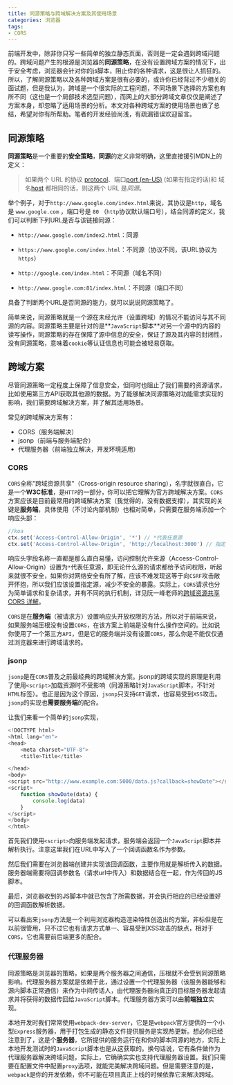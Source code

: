 ```yaml
---
title: 同源策略与跨域解决方案及其使用场景
categories: 浏览器
tags: 
- CORS
---
```


前端开发中，除非你只写一些简单的独立静态页面，否则是一定会遇到跨域问题的。跨域问题产生的根源是浏览器的**同源策略**，在没有设置跨域方案的情况下，出于安全考虑，浏览器会针对你的js脚本，阻止你的各种请求，这是很让人抓狂的。所以，了解同源策略以及各种跨域方案是很有必要的，或许你已经背过不少相关的面试题，但是我认为，跨域是一个很实际的工程问题，不同场景下选择的方案也有所不同（这也是一个局部技术选型问题），而网上的大部分跨域文章仅仅是阐述了方案本身，却忽略了适用场景的分析。本文对各种跨域方案的使用场景也做了总结，希望对你有所帮助。笔者的开发经验尚浅，有疏漏错误欢迎留言。

## 同源策略

**同源策略**是一个重要的**安全策略**，**同源**的定义非常明确，这里直接援引MDN上的定义：

> 如果两个 URL 的协议 [protocol](https://developer.mozilla.org/zh-CN/docs/Glossary/Protocol)、端口[port (en-US)](https://developer.mozilla.org/en-US/docs/Glossary/Port) (如果有指定的话)和 域名[host](https://developer.mozilla.org/zh-CN/docs/Glossary/Host) 都相同的话，则这两个 URL 是*同源*。

举个例子，对于`http://www.google.com/index.html`来说，其协议是`http`，域名是 `www.google.com` ，端口号是 `80` （`http`协议默认端口号），结合同源的定义，我们可以判断下列URL是否与该链接同源：

- `http://www.google.com/index2.html`：同源
- `https://www.google.com/index.html`：不同源（协议不同，该URL协议为`https`）
- `http://google.com/index.html`：不同源（域名不同）

- `http://www.google.com:81/index.html`：不同源（端口不同）

具备了判断两个URL是否同源的能力，就可以说说同源策略了。

简单来说，同源策略就是一个源在未经允许（设置跨域）的情况不能访问与其不同源的内容。同源策略主要是针对的是**`JavaScript`脚本**对另一个源中的内容的读写操作，同源策略的存在保障了源中信息的安全，保证了源及其内容的封闭性，没有同源策略，意味着`cookie`等认证信息也可能会被轻易窃取。

## 跨域方案

尽管同源策略一定程度上保障了信息安全，但同时也阻止了我们需要的资源请求，比如使用第三方API获取其他源的数据。为了能够解决同源策略对功能需求实现的影响，我们需要跨域解决方案，并了解其适用场景。

常见的跨域解决方案有：

- CORS（服务端解决）
- jsonp（前端与服务端配合）
- 代理服务器（前端独立解决，开发环境适用）

### CORS

`CORS`全称"跨域资源共享"（Cross-origin resource sharing），名字就很直白，它是一个**W3C标准**，是`HTTP`的一部分，你可以把它理解为官方跨域解决方案。`CORS`方案应该是目前最常用的跨域解决方案（我觉得的，没有数据支撑），其实现的关键是**服务端**，具体使用（不讨论内部机制）也相对简单，只需要在服务端添加一个响应头部：

```js
//koa
ctx.set('Access-Control-Allow-Origin', '*') // *代表任意源
ctx.set('Access-Control-Allow-Origin', 'http://localhost:3000') // 指定源
```

响应头字段名称一直都是那么直白易懂，访问控制允许来源（Access-Control-Allow-Origin）设置为`*`代表任意源，即无论什么源的请求都给予访问权限，听起来就很不安全，如果你对网络安全有所了解，应该不难发现这等于向`CSRF`攻击敞开怀抱，所以我们应该设置指定源，减少不安全的暴露。实际上，`CORS`请求也分为简单请求和复杂请求，并有不同的执行机制，详见阮一峰老师的[跨域资源共享 CORS 详解](https://www.ruanyifeng.com/blog/2016/04/cors.html)。

`CORS`是在**服务端**（被请求方）设置响应头开放权限的方法，所以对于前端来说，如果服务端压根没有设置`CORS`，在该方案上前端是没有什么操作空间的。比如说你使用了一个第三方`API`，但是它的服务端并没有设置`CORS`，那么你是不能仅仅通过浏览器来进行跨域请求的。

### jsonp

`jsonp`是在`CORS`普及之前最经典的跨域解决方案。jsonp的跨域实现的原理是利用了使用`<script>`加载资源时不受影响（同源策略针对`JavaScript`脚本，不针对`HTML`标签）。也正是因为这个原因，`jsonp`只支持`GET`请求，也容易受到`XSS`攻击。`jsonp`的实现也**需要服务端**的配合。

让我们来看一个简单的`jsonp`实现，

```js
<!DOCTYPE html>
<html lang="en">
<head>
    <meta charset="UTF-8">
    <title>Title</title>

</head>
<body>
<script src="http://www.example.com:5000/data.js?callback=showDate"></script>
<script>
    function showDate(data) {
        console.log(data)
    }
</script>
</body>
</html>
```

首先我们使用`<script>`向服务端发起请求，服务端会返回一个`JavaScript`脚本并解析执行。注意这里我们在URL中写入了一个回调函数名作为参数。

然后我们需要在浏览器端创建并实现该回调函数，主要作用就是解析传入的数据。服务器端需要将回调参数名（请求url中传入）和数据结合在一起，作为传回的JS脚本。

最后，浏览器收到的JS脚本中就已包含了所需数据，并会执行相应的已经设置好的回调函数解析数据。

可以看出来`jsonp`方法是一个利用浏览器构造渲染特性创造出的方案，非标但是在以前很管用，只不过它也有请求方式单一、容易受到XSS攻击的缺点，相对于`CORS`，它也需要前后端更多的配合。

### 代理服务器

同源策略是浏览器的策略，如果是两个服务器之间通信，压根就不会受到同源策略影响。代理服务器方案就是依赖于此，通过设置一个代理服务器（该服务器能够和源内脚本正常通信）来作为中间传话人，由代理服务器向真正的目标服务器发起请求并将获得的数据传回给`JavaScript`脚本。代理服务器方案可以由**前端独立**实现。

本地开发时我们常常使用`webpack-dev-server`，它是是`webpack`官方提供的一个小型`Express`服务器，用于打包生成的静态文件提供服务是实现热更新。想必你已经注意到了，这是个**服务器**，它所提供的服务运行在和你的脚本同源的地方，实际上本地开发测试时的`JavaScript`脚本也是从这获取的。换句话说，它有条件做作为代理服务器解决跨域问题，实际上，它确确实实也支持代理服务器设置。我们只需要在配置文件中配置`proxy`选项，就能完美解决跨域问题。但是需要注意的是，`webpack`是你的开发依赖，你不可能在项目真正上线的时候依靠它来解决跨域。







